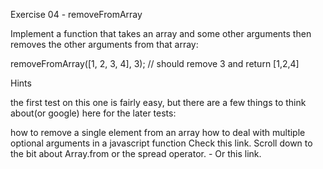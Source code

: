 Exercise 04 - removeFromArray

Implement a function that takes an array and some other arguments then removes the other arguments from that array:

removeFromArray([1, 2, 3, 4], 3); // should remove 3 and return [1,2,4]

Hints

the first test on this one is fairly easy, but there are a few things to think about(or google) here for the later tests:

how to remove a single element from an array
how to deal with multiple optional arguments in a javascript function
Check this link. Scroll down to the bit about Array.from or the spread operator. - Or this link.